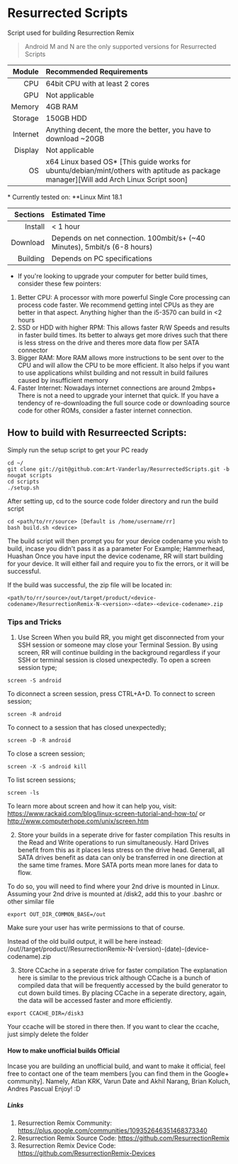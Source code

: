 # Resurrected Scripts
Script used for building Resurrection Remix
> Android M and N are the only supported versions for Resurrected Scripts

Module  | Recommended Requirements
-------:|:-------------------------
CPU     | 64bit CPU with at least 2 cores
GPU     | Not applicable
Memory  | 4GB RAM
Storage | 150GB HDD
Internet| Anything decent, the more the better, you have to download ~20GB
Display | Not applicable
OS      | x64 Linux based OS* [This guide works for ubuntu/debian/mint/others with aptitude as package manager][Will add Arch Linux Script soon]

\* Currently tested on: **Linux Mint 18.1

Sections     | Estimated Time
------------:|:-------------------------
Install      | < 1 hour
Download     | Depends on net connection. 100mbit/s+ (~40 Minutes), 5mbit/s (6-8 hours)
Building     | Depends on PC specifications

- If you're looking to upgrade your computer for better build times, consider these few pointers:
 1. Better CPU: A processor with more powerful Single Core processing can process code faster. We recommend getting intel CPUs as they         are better in that aspect. Anything higher than the i5-3570 can build in <2 hours
 2. SSD or HDD with higher RPM: This allows faster R/W Speeds and results in faster build times. Its better to always get more drives         such that there is less stress on the drive and theres more data flow per SATA connector
 3. Bigger RAM: More RAM allows more instructions to be sent over to the CPU and will allow the CPU to be more efficient. It also             helps if you want to use applications whilst building and not ressult in build failures caused by insufficient memory
 4. Faster Internet: Nowadays internet connections are around 2mbps+ There is not a need to upgrade your internet that quick. If you          have a tendency of re-downloading the full source code or downloading source code for other ROMs, consider a faster internet connection.

## How to build with Resurreected Scripts:
Simply run the setup script to get your PC ready
```
cd ~/
git clone git://git@github.com:Art-Vanderlay/ResurrectedScripts.git -b nougat scripts
cd scripts
./setup.sh
```
After setting up, cd to the source code folder directory and run the build script
```
cd <path/to/rr/source> [Default is /home/username/rr]
bash build.sh <device>
```
The build script will then prompt you for your device codename you wish to build, incase you didn't pass it as a parameter
For Example; Hammerhead, Huashan
Once you have input the device codename, RR will start building for your device.
It will either fail and require you to fix the errors, or it will be successful.

If the build was successful, the zip file will be located in:
```
<path/to/rr/source>/out/target/product/<device-codename>/ResurrectionRemix-N-<version>-<date>-<device-codename>.zip
```

### Tips and Tricks
1. Use Screen
When you build RR, you might get disconnected from your SSH session or someone may close your Terminal Session. By using screen, RR will continue
building in the background regardless if your SSH or terminal session is closed unexpectedly. To open a screen session type;
```
screen -S android
```
To diconnect a screen session, press CTRL+A+D.
To connect to screen session;
```
screen -R android
```
To connect to a session that has closed unexpectedly;
```
screen -D -R android
```
To close a screen session;
```
screen -X -S android kill
```
To list screen sessions;
```
screen -ls
```
To learn more about screen and how it can help you, visit: https://www.rackaid.com/blog/linux-screen-tutorial-and-how-to/ or http://www.computerhope.com/unix/screen.htm

2. Store your builds in a seperate drive for faster compilation
This results in the Read and Write operations to run simultaneously. Hard Drives benefit from this as it places less stress on the drive head.
Generall, all SATA drives benefit as data can only be transferred in one direction at the same time frames. More SATA ports mean more lanes for
data to flow.

To do so, you will need to find where your 2nd drive is mounted in Linux.
Assuming your 2nd drive is mounted at /disk2, add this to your .bashrc or other similar file
```
export OUT_DIR_COMMON_BASE=/out
```
Make sure your user has write permissions to that of course.

Instead of the old build output, it will be here instead:
/out/<folder-name-of-rr-source>/target/product/<device>/ResurrectionRemix-N-(version)-(date)-(device-codename).zip

3. Store CCache in a seperate drive for faster compilation
The explanation here is similar to the previous trick although CCache is a bunch of compiled data that will be frequently accessed by the build
generator to cut down build times. By placing CCache in a seperate directory, again, the data will be accessed faster and more efficiently.
```
export CCACHE_DIR=/disk3
```
Your ccache will be stored in there then. If you want to clear the ccache, just simply delete the folder

#### How to make unofficial builds Official
Incase you are building an unofficial build, and want to make it official, feel free to contact one of the team members
[you can find them in the Google+ community]. Namely, Atlan KRK, Varun Date and Akhil Narang, Brian Koluch, Andres Pascual
Enjoy! :D

##### Links
1. Resurrection Remix Community: https://plus.google.com/communities/109352646351468373340
2. Resurrection Remix Source Code: https://github.com/ResurrectionRemix
3. Resurrection Remix Device Code: https://github.com/ResurrectionRemix-Devices
